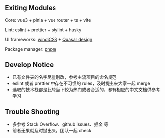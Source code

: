 ## Exiting Modules
Core: vue3 + pinia + vue router + ts + vite

Lint: eslint + prettier + stylint + husky

UI frameworks: [windiCSS](https://windicss.org/) + [Quasar design](http://www.quasarchs.com/)

Package manager: [pnpm](https://www.pnpm.cn/)

## Develop Notice
- 已有文件夹的名字尽量别改，参考主流项目的命名规范
- eslint 或者 prettier 中存在不习惯的 rules，及时提出来大家一起 merge
- 选取的技术栈都是比较当下较为热门或者合适的，都有相应的中文文档供参考学习

## Trouble Shooting
- 多参考 Stack Overflow、github issues、掘金 等
- 前者无果就及时抛出来，团队一起 check
